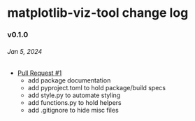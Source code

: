 # matplotlib-viz-tool change log

### v0.1.0
###### Jan 5, 2024
- [Pull Request #1](https://github.com/karmhutch/matplotlib-viz-tool/pull/1)
  - add package documentation
  - add pyproject.toml to hold package/build specs
  - add style.py to automate styling
  - add functions.py to hold helpers
  - add .gitignore to hide misc files